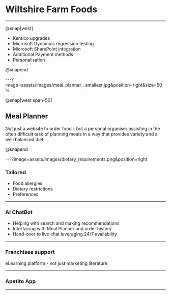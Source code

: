 # Wiltshire Farm Foods

---
@snap[west]

* Kentico upgrades
* Microsoft Dynamics regression testing
* Microsoft SharePoint integration
* Additional Payment methods
* Personalisation

@snapend

---?image=assets/images/meal_planner__smallest.jpg&position=right&size=50%

@snap[west span-50]

## Meal Planner

Not just a website to order food - but a personal organiser assisting in the often difficult task of planning meals in a way that provides variety and a well balanced diet.

@snapend

---?image=assets/images/dietary_requirements.png&position=right

### Tailored

* Food allergies
* Dietary restrictions
* Preferences

---

### AI ChatBot

* Helping with search and making recommendations
* Interfacing with Meal Planner and order history
* Hand-over to live chat leveraging 24/7 availability

---

### Franchisee support

eLearning platform - not just marketing literature

---

### Apetito App

---